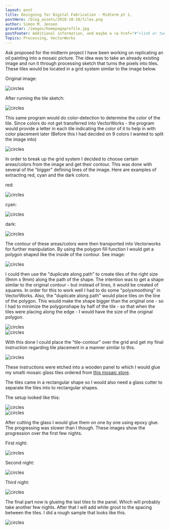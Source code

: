 ```yaml
---
layout: post
title: Designing for Digital Fabrication - Midterm pt 1.
postHero: /blog_assets/2018-10-18/tiles.png
author: Simon M. Jensen
gravatar: /images/homepageprofile.jpg
postFooter: Additional information, and maybe a <a href="#">link or two</a>
Topics: Processing, VectorWorks
---
```


Ask proposed for the midterm project I have been working on replicating an oil painting
into a mosaic picture. The idea was to take an already existing image and run it through processing sketch that turns the pixels into tiles. These tiles would be located in a grid system similar to the image below.

Original image:

<div class="aroundImage">
<img src="/blog_assets/2018-10-18/original.png"
     alt="circles">
</div>


After running the tile sketch:


<div class="aroundImage">
<img src="/blog_assets/2018-10-18/tiles.png"
     alt="circles">
</div>

This same program would do color-detection to determine the color of the tile. Since colors do not get transferred into VectorWorks - the program would provide a letter in each tile indicating the color of it to help in with color placement later (Before this I had decided on 9 colors I wanted to split the image into)

<div class="aroundImage">
<img src="/blog_assets/2018-10-18/lettersingrid.png"
     alt="circles">
</div>


In order to break up the grid system I decided to choose certain areas/colors from the image and get their contour. This was done with several of the "bigger" defining lines of the image. Here are examples of extracting red, cyan and the dark colors.

red:
<div class="aroundImage">
<img src="/blog_assets/2018-10-18/red.png"
     alt="circles">
</div>

cyan:
<div class="aroundImage">
<img src="/blog_assets/2018-10-18/cyan.png"
     alt="circles">
</div>

dark:
<div class="aroundImage">
<img src="/blog_assets/2018-10-18/dark.png"
     alt="circles">
</div>

The contour of these areas/colors were then transported into Vectorworks for further manipulation. By using the polygon fill function I would get a polygon shaped like the inside of the contour. See image:


<div class="aroundImage">
<img src="/blog_assets/2018-10-18/getShape.png"
     alt="circles">
</div>

I could then use the "duplicate along path" to create tiles of the right size (9mm x 9mm) along the path of the shape. The intention was to get a shape similar to the original contour - but instead of lines, it would be created of squares. In order for this to work well I had to do some "polysmoothing" in VectorWorks. Also, the "duplicate along path" would place tiles on the line of the polygon. This would make the shape bigger than the original one - so I had to minimize the polygonshape by half of the tile - so that when the tiles were placing along the edge - I would have the size of the original polygon.  

<div class="aroundImage">
<img src="/blog_assets/2018-10-18/duplicate.png"
     alt="circles">
</div>

<div class="aroundImage">
<img src="/blog_assets/2018-10-18/shapesmall.png"
     alt="circles">
</div>

With this done I could place the "tile-contour" over the grid and get my final instruction regarding tile placement in a manner similar to this.

<div class="aroundImage">
<img src="/blog_assets/2018-10-18/comparison.png"
     alt="circles">
</div>

These instructions were etched into a wooden panel to which I would glue my smalti mosaic glass tiles ordered from [this mosaic store](https://mosaicartsupply.com/).

The tiles came in a rectangular shape so I would also need a glass cutter to separate the tiles into to rectangular shapes.

The setup looked like this:

<div class="aroundImage">
<img src="/blog_assets/2018-10-18/wood.png"
     alt="circles">
</div>

<div class="aroundImage">
<img src="/blog_assets/2018-10-18/setup.png"
     alt="circles">
</div>

After cutting the glass I would glue them on one by one using epoxy glue. The progressing was slower than I though. These images show the progression over the first few nights.   

First night:
<div class="aroundImage">
<img src="/blog_assets/2018-10-18/mos1.png"
     alt="circles">
</div>

Second night:
<div class="aroundImage">
<img src="/blog_assets/2018-10-18/mos2.png"
     alt="circles">
</div>

Third night:
<div class="aroundImage">
<img src="/blog_assets/2018-10-18/mos3.png"
     alt="circles">
</div>

The final part now is glueing the last tiles to the panel. Which will probably take another few nights. After that I will add white grout to the spacing between the tiles. I did a rough sample that looks like this.

<div class="aroundImage">
<img src="/blog_assets/2018-10-18/grout.png"
     alt="circles">
</div>
